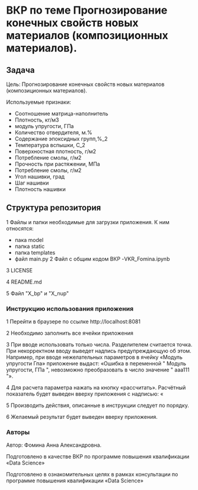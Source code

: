 # ВКР по теме Прогнозирование конечных свойств новых материалов (композиционных материалов).

## Задача
Цель: Прогнозирование конечных свойств новых материалов (композиционных материалов). 

Используемые признаки:

- Соотношение матрица-наполнитель
- Плотность, кг/м3
- модуль упругости, ГПа
- Количество отвердителя, м.%
- Содержание эпоксидных групп,%_2
- Температура вспышки, С_2
- Поверхностная плотность, г/м2
- Потребление смолы, г/м2
- Прочность при растяжении, МПа
- Потребление смолы, г/м2
- Угол нашивки, град
- Шаг нашивки
- Плотность нашивки

## Структура репозитория
1 Файлы и папки необходимые для загрузки приложения. К ним относятся: 
- пака model
- папка static
- папка templates
- файл main.py
2 Файл с общим кодом ВКР
-VKR_Fomina.ipynb

3 LICENSE

4 README.md

5 Файл "X_bp" и  "X_nup" 

###  Инструкцию использования приложения
1 Перейти в браузере по ссылке http://localhost:8081 

2	Необходимо заполнить все ячейки приложения

3	При вводе использовать только числа. Разделителем считается точка. При некорректном вводу выведет надпись предупреждающую об этом. Например, при вводе нежелательных параметров в ячейку «Модуль упругости Гпа» приложение выдаст: «Ошибка в переменной " Модуль упругости, ГПа ", невозможно преобразовать в число значение " ааа111 "». 

4 Для расчета параметра нажать на кнопку «рассчитать». Расчётный показатель будет выведен вверху приложения с надписью: «

5 Производить действия, описанные в инструкции следует по порядку.

6	Желаемый результат будет выведен вверху приложения.


### Авторы
Автор: Фомина Анна Александровна.  

Подготовлено в качестве ВКР по программе повышения квалификации «Data Science»







Подготовлено в ознакомительных целях в рамках консультации по программе повышения квалификации «Data Science»
